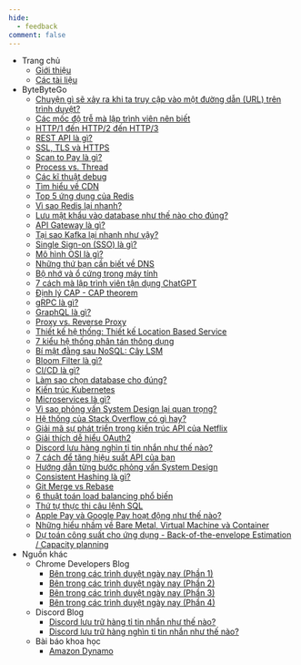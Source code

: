 ```yaml
---
hide:
  - feedback
comment: false
---
```


- Trang chủ
    - [Giới thiệu](index.md)
    - [Các tài liệu](navigation.md)
- ByteByteGo
    - [Chuyện gì sẽ xảy ra khi ta truy cập vào một đường dẫn (URL) trên trình duyệt?](ByteByteGo/what-happen-when-access-url.md)
    - [Các mốc độ trễ mà lập trình viên nên biết](ByteByteGo/latency-numbers.md)
    - [HTTP/1 đến HTTP/2 đến HTTP/3](ByteByteGo/http-versions.md)
    - [REST API là gì?](ByteByteGo/rest-api.md)
    - [SSL, TLS và HTTPS](ByteByteGo/ssl-tls-https.md)
    - [Scan to Pay là gì?](ByteByteGo/scan-to-pay.md)
    - [Process vs. Thread](ByteByteGo/process-vs-thread.md)
    - [Các kĩ thuật debug](ByteByteGo/debugging-techniques.md)
    - [Tìm hiểu về CDN](ByteByteGo/cdn.md)
    - [Top 5 ứng dụng của Redis](ByteByteGo/top-redis-use-cases.md)
    - [Vì sao Redis lại nhanh?](ByteByteGo/why-redis-fast.md)
    - [Lưu mật khẩu vào database như thế nào cho đúng?](ByteByteGo/storing-passwords.md)
    - [API Gateway là gì?](ByteByteGo/api-gateway.md)
    - [Tại sao Kafka lại nhanh như vậy?](ByteByteGo/why-kafka-fast.md)
    - [Single Sign-on (SSO) là gì?](ByteByteGo/sso.md)
    - [Mô hình OSI là gì?](ByteByteGo/osi-model.md)
    - [Những thứ bạn cần biết về DNS](ByteByteGo/dns.md)
    - [Bộ nhớ và ổ cứng trong máy tính](ByteByteGo/computer-memory-and-storage.md)
    - [7 cách mà lập trình viên tận dụng ChatGPT](ByteByteGo/chatgpt-hacks.md)
    - [Định lý CAP - CAP theorem](ByteByteGo/cap-theorem.md)
    - [gRPC là gì?](ByteByteGo/grpc.md)
    - [GraphQL là gì?](ByteByteGo/graphql.md)
    - [Proxy vs. Reverse Proxy](ByteByteGo/proxy-vs-reverse-proxy.md)
    - [Thiết kế hệ thống: Thiết kế Location Based Service](ByteByteGo/design-location-based-service.md)
    - [7 kiểu hệ thống phân tán thông dụng](ByteByteGo/system-patterns.md)
    - [Bí mật đằng sau NoSQL: Cây LSM](ByteByteGo/lsm-tree.md)
    - [Bloom Filter là gì?](ByteByteGo/bloom-filter.md)
    - [CI/CD là gì?](ByteByteGo/ci-cd.md)
    - [Làm sao chọn database cho đúng?](ByteByteGo/choose-database.md)
    - [Kiến trúc Kubernetes](ByteByteGo/kubernetes.md)
    - [Microservices là gì?](ByteByteGo/microservices.md)
    - [Vì sao phỏng vấn System Design lại quan trọng?](ByteByteGo/why-system-design-interview-important.md)
    - [Hệ thống của Stack Overflow có gì hay?](ByteByteGo/stackoverflow-architecture.md)
    - [Giải mã sự phát triển trong kiến trúc API của Netflix](ByteByteGo/netflix-architecture-evolution.md)
    - [Giải thích dễ hiểu OAuth2](ByteByteGo/oauth2-explained.md)
    - [Discord lưu hàng nghìn tỉ tin nhắn như thế nào?](ByteByteGo/discord-messages-migration.md)
    - [7 cách để tăng hiệu suất API của bạn](ByteByteGo/optimize-api-performance.md)
    - [Hướng dẫn từng bước phỏng vấn System Design](ByteByteGo/system-design-interview-guide.md)
    - [Consistent Hashing là gì?](ByteByteGo/consistent-hashing.md)
    - [Git Merge vs Rebase](ByteByteGo/git-merge-vs-rebase.md)
    - [6 thuật toán load balancing phổ biến](ByteByteGo/load-balancing-algorithms.md)
    - [Thứ tự thực thi câu lệnh SQL](ByteByteGo/sql-execution-order.md)
    - [Apple Pay và Google Pay hoạt động như thế nào?](ByteByteGo/apple-google-pay.md)
    - [Những hiểu nhầm về Bare Metal, Virtual Machine và Container](ByteByteGo/container-concepts.md)
    - [Dự toán công suất cho ứng dụng - Back-of-the-envelope Estimation / Capacity planning](ByteByteGo/back-of-the-envelope-estimation.md)
- Nguồn khác
    - Chrome Developers Blog
        - [Bên trong các trình duyệt ngày nay (Phần 1)](misc/chrome-blog/inside-browser-1.md)
        - [Bên trong các trình duyệt ngày nay (Phần 2)](misc/chrome-blog/inside-browser-2.md)
        - [Bên trong các trình duyệt ngày nay (Phần 3)](misc/chrome-blog/inside-browser-3.md)
        - [Bên trong các trình duyệt ngày nay (Phần 4)](misc/chrome-blog/inside-browser-4.md)
    - Discord Blog
        - [Discord lưu trữ hàng tỉ tin nhắn như thế nào?](misc/discord-blog/storing-billions-messages.md)
        - [Discord lưu trữ hàng nghìn tỉ tin nhắn như thế nào?](misc/discord-blog/storing-trillions-messages.md)
    - Bài báo khoa học
        - [Amazon Dynamo](misc/papers/amazon-dynamo.md)